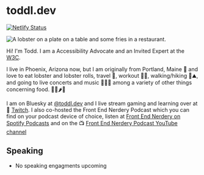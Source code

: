 # toddl.dev

[![Netlify Status](https://api.netlify.com/api/v1/badges/e07eb8d2-593a-4c5c-b6a4-b15312d26372/deploy-status)](https://app.netlify.com/sites/toddl/deploys)

![A lobster on a plate on a table and some fries in a restaurant.](https://res.cloudinary.com/colabottles/image/upload/v1585002435/images/cookslobsterhouse_dbocrg.jpg)

Hi! I'm Todd. I am a Accessibility Advocate and an Invited Expert at the [W3C](https://www.w3.org/).

I live in Phoenix, Arizona now, but I am originally from Portland, Maine 🦞 and love to eat lobster and lobster rolls, travel 🧳, workout 🏋🏻, walking/hiking 🎒⛰, and going to live concerts and music 🥁🎶🎸 among a variety of other things concerning food. 🌯🌮🌶🍱

I am on Bluesky at [@toddl.dev](https://bsky.app/profile/toddl.dev) and I live stream gaming and learning over at 👾 [Twitch](https://twitch.tv/toddcodes). I also co-hosted the Front End Nerdery Podcast which you can find on your podcast device of choice, listen at [Front End Nerdery on Spotify Podcasts](https://podcasters.spotify.com/pod/show/frontendnerdery) and on the 📺 [Front End Nerdery Podcast YouTube channel](https://www.youtube.com/@FrontEndNerdery)

## Speaking

- No speaking engagments upcoming
